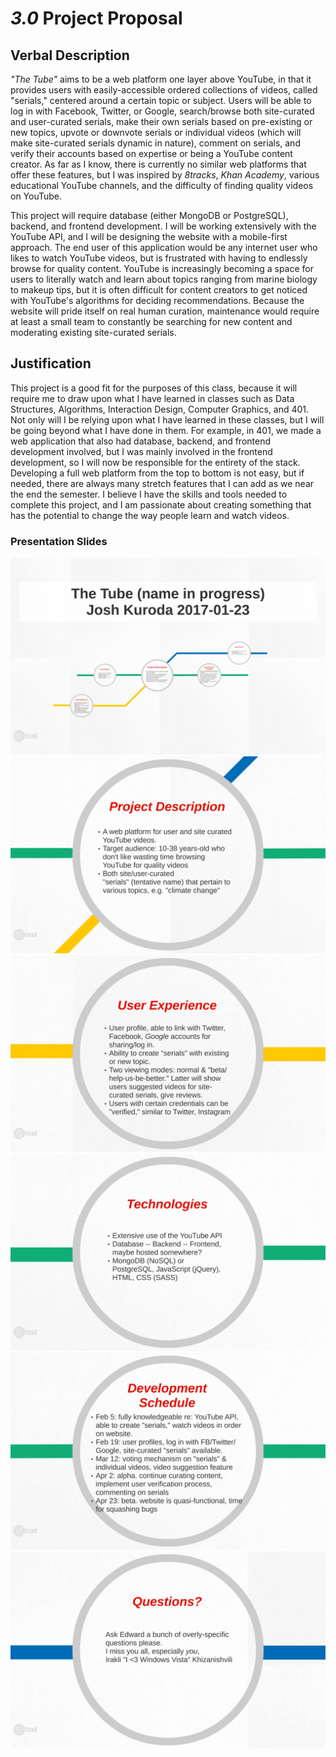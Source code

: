 # _3.0_ Project Proposal

## Verbal Description

_"The Tube"_ aims to be a web platform one layer above YouTube, in that it provides users with easily-accessible ordered collections of videos, called "serials," centered around a certain topic or subject. Users will be able to log in with Facebook, Twitter, or Google, search/browse both site-curated and user-curated serials, make their own serials based on pre-existing or new topics, upvote or downvote serials or individual videos (which will make site-curated serials dynamic in nature), comment on serials, and verify their accounts based on expertise or being a YouTube content creator. As far as I know, there is currently no similar web platforms that offer these features, but I was inspired by _8tracks_, _Khan Academy_, various educational YouTube channels, and the difficulty of finding quality videos on YouTube.

This project will require database (either MongoDB or PostgreSQL), backend, and frontend development. I will be working extensively with the YouTube API, and I will be designing the website with a mobile-first approach. The end user of this application would be any internet user who likes to watch YouTube videos, but is frustrated with having to endlessly browse for quality content. YouTube is increasingly becoming a space for users to literally watch and learn about topics ranging from marine biology to makeup tips, but it is often difficult for content creators to get noticed with YouTube's algorithms for deciding recommendations. Because the website will pride itself on real human curation, maintenance would require at least a small team to constantly be searching for new content and moderating existing site-curated serials.

## Justification

This project is a good fit for the purposes of this class, because it will require me to draw upon what I have learned in classes such as Data Structures, Algorithms, Interaction Design, Computer Graphics, and 401. Not only will I be relying upon what I have learned in these classes, but I will be going beyond what I have done in them. For example, in 401, we made a web application that also had database, backend, and frontend development involved, but I was mainly involved in the frontend development, so I will now be responsible for the entirety of the stack. Developing a full web platform from the top to bottom is not easy, but if needed, there are always many stretch features that I can add as we near the end the semester. I believe I have the skills and tools needed to complete this project, and I am passionate about creating something that has the potential to change the way people learn and watch videos.

### Presentation Slides

![title slide][slide1]
![project description slide][slide2]
![user experience slide][slide3]
![technologies slide][slide4]
![development schedule slide][slide5]
![questions slide][slide6]

[slide1]: /SDF/D-01/slide1.png "title"
[slide2]: /SDF/D-01/slide2.png "project description"
[slide3]: /SDF/D-01/slide3.png "user experience"
[slide4]: /SDF/D-01/slide4.png "technologies"
[slide5]: /SDF/D-01/slide5.png "development schedule"
[slide6]: /SDF/D-01/slide6.png "questions"

